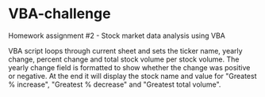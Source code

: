 # VBA-challenge
Homework assignment #2  - Stock market data analysis using VBA

VBA script loops through current sheet and sets the ticker name, yearly change, percent change and total stock volume per stock volume. The yearly change field is formatted to show whether the change was positive or negative. At the end it will display the stock name and value for  "Greatest % increase", "Greatest % decrease" and "Greatest total volume".

